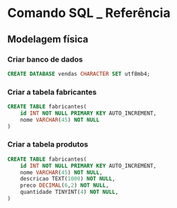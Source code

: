 # Comando SQL _ Referência
<!-- ________________________________________ -->
## Modelagem física

### Criar banco de dados
```sql
CREATE DATABASE vendas CHARACTER SET utf8mb4;
```

<!-- ____________________________________________ -->

### Criar a tabela fabricantes

```sql
CREATE TABLE fabricantes(
    id INT NOT NULL PRIMARY KEY AUTO_INCREMENT,
    nome VARCHAR(45) NOT NULL
)

```
<!-- ____________________________________________ -->

### Criar a tabela produtos

```sql
CREATE TABLE fabricantes(
    id INT NOT NULL PRIMARY KEY AUTO_INCREMENT,
    nome VARCHAR(45) NOT NULL,
    descricao TEXT(1000) NOT NULL,
    preco DECIMAL(6,2) NOT NULL,
    quantidade TINYINT(4) NOT NULL,
)

```